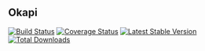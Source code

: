 ## Okapi

[![Build Status](https://travis-ci.org/artox-lab/okapi.svg?branch=master)](https://travis-ci.org/artox-lab/okapi)
[![Coverage Status](https://coveralls.io/repos/artox-lab/okapi/badge.svg)](https://coveralls.io/r/artox-lab/okapi)
[![Latest Stable Version](https://poser.pugx.org/artoxlab/okapi/v/stable.svg)](https://packagist.org/packages/artoxlab/okapi)
[![Total Downloads](https://poser.pugx.org/artoxlab/okapi/d/total.svg)](https://packagist.org/packages/artoxlab/okapi)